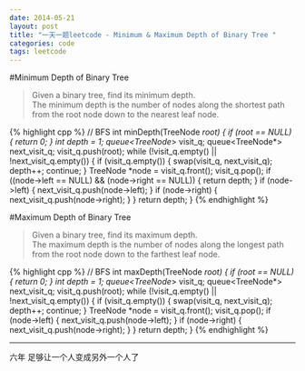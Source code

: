 ```yaml
---
date: 2014-05-21
layout: post
title: "一天一题leetcode - Minimum & Maximum Depth of Binary Tree "
categories: code
tags: leetcode
---
```


#Minimum Depth of Binary Tree
>Given a binary tree, find its minimum depth.   
>The minimum depth is the number of nodes along the shortest path from the root node down to the nearest leaf node.   
<!--more-->

{% highlight cpp %}
// BFS
int minDepth(TreeNode *root) {
    if (root == NULL) {
        return 0;
    }
    int depth = 1;
    queue<TreeNode*> visit_q;
    queue<TreeNode*> next_visit_q;
    visit_q.push(root);
    while (!visit_q.empty() || !next_visit_q.empty()) {
        if (visit_q.empty()) {
            swap(visit_q, next_visit_q);
            depth++;
            continue;
        }
        TreeNode *node = visit_q.front();
        visit_q.pop();
        if ((node->left == NULL) && (node->right == NULL)) {
            return depth;
        }
        if (node->left) {
            next_visit_q.push(node->left);
        }
        if (node->right) {
            next_visit_q.push(node->right);
        }
    }
    return depth;
}
{% endhighlight %}

#Maximum Depth of Binary Tree
>Given a binary tree, find its maximum depth.   
>The maximum depth is the number of nodes along the longest path from the root node down to the farthest leaf node.   

{% highlight cpp %}
// BFS
int maxDepth(TreeNode *root) {
    if (root == NULL) {
        return 0;
    }
    int depth = 1;
    queue<TreeNode*> visit_q;
    queue<TreeNode*> next_visit_q;
    visit_q.push(root);
    while (!visit_q.empty() || !next_visit_q.empty()) {
        if (visit_q.empty()) {
            swap(visit_q, next_visit_q);
            depth++;
            continue;
        }
        TreeNode *node = visit_q.front();
        visit_q.pop();
        if (node->left) {
            next_visit_q.push(node->left);
        }
        if (node->right) {
            next_visit_q.push(node->right);
        }
    }
    return depth;
}
{% endhighlight %}

---
六年 足够让一个人变成另外一个人了